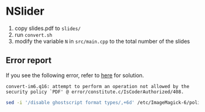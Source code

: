 # NSlider

1. copy slides.pdf to `slides/`
2. run `convert.sh`
3. modify the variable `N` in `src/main.cpp` to the total number of the slides

## Error report

If you see the following error, refer to [here][sf] for solution.
```
convert-im6.q16: attempt to perform an operation not allowed by the security policy `PDF' @ error/constitute.c/IsCoderAuthorized/408.
```

[sf]: https://stackoverflow.com/questions/52998331/imagemagick-security-policy-pdf-blocking-conversion

```bash
sed -i '/disable ghostscript format types/,+6d' /etc/ImageMagick-6/policy.xml
```
